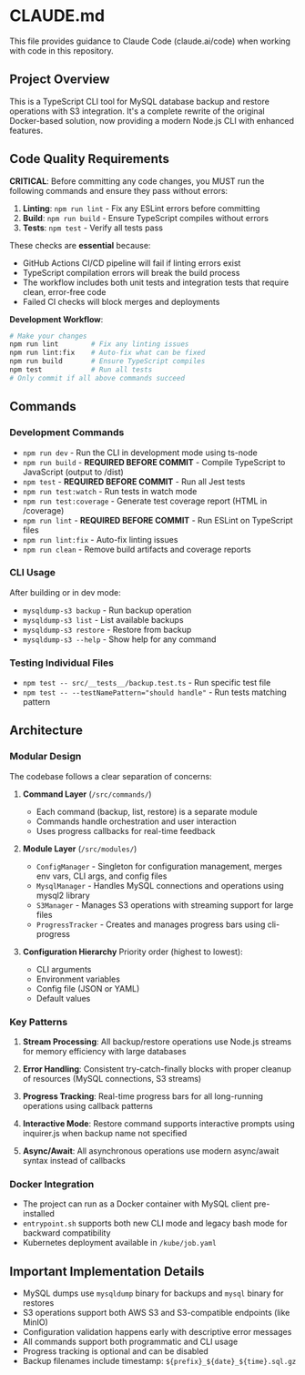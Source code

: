 # CLAUDE.md

This file provides guidance to Claude Code (claude.ai/code) when working with code in this repository.

## Project Overview

This is a TypeScript CLI tool for MySQL database backup and restore operations with S3 integration. It's a complete rewrite of the original Docker-based solution, now providing a modern Node.js CLI with enhanced features.

## Code Quality Requirements

**CRITICAL**: Before committing any code changes, you MUST run the following commands and ensure they pass without errors:

1. **Linting**: `npm run lint` - Fix any ESLint errors before committing
2. **Build**: `npm run build` - Ensure TypeScript compiles without errors
3. **Tests**: `npm test` - Verify all tests pass

These checks are **essential** because:
- GitHub Actions CI/CD pipeline will fail if linting errors exist
- TypeScript compilation errors will break the build process
- The workflow includes both unit tests and integration tests that require clean, error-free code
- Failed CI checks will block merges and deployments

**Development Workflow**:
```bash
# Make your changes
npm run lint        # Fix any linting issues
npm run lint:fix    # Auto-fix what can be fixed
npm run build       # Ensure TypeScript compiles
npm test            # Run all tests
# Only commit if all above commands succeed
```

## Commands

### Development Commands
- `npm run dev` - Run the CLI in development mode using ts-node
- `npm run build` - **REQUIRED BEFORE COMMIT** - Compile TypeScript to JavaScript (output to /dist)
- `npm test` - **REQUIRED BEFORE COMMIT** - Run all Jest tests
- `npm run test:watch` - Run tests in watch mode
- `npm run test:coverage` - Generate test coverage report (HTML in /coverage)
- `npm run lint` - **REQUIRED BEFORE COMMIT** - Run ESLint on TypeScript files
- `npm run lint:fix` - Auto-fix linting issues
- `npm run clean` - Remove build artifacts and coverage reports

### CLI Usage
After building or in dev mode:
- `mysqldump-s3 backup` - Run backup operation
- `mysqldump-s3 list` - List available backups
- `mysqldump-s3 restore` - Restore from backup
- `mysqldump-s3 --help` - Show help for any command

### Testing Individual Files
- `npm test -- src/__tests__/backup.test.ts` - Run specific test file
- `npm test -- --testNamePattern="should handle"` - Run tests matching pattern

## Architecture

### Modular Design
The codebase follows a clear separation of concerns:

1. **Command Layer** (`/src/commands/`)
   - Each command (backup, list, restore) is a separate module
   - Commands handle orchestration and user interaction
   - Uses progress callbacks for real-time feedback

2. **Module Layer** (`/src/modules/`)
   - `ConfigManager` - Singleton for configuration management, merges env vars, CLI args, and config files
   - `MysqlManager` - Handles MySQL connections and operations using mysql2 library
   - `S3Manager` - Manages S3 operations with streaming support for large files
   - `ProgressTracker` - Creates and manages progress bars using cli-progress

3. **Configuration Hierarchy**
   Priority order (highest to lowest):
   - CLI arguments
   - Environment variables
   - Config file (JSON or YAML)
   - Default values

### Key Patterns

1. **Stream Processing**: All backup/restore operations use Node.js streams for memory efficiency with large databases

2. **Error Handling**: Consistent try-catch-finally blocks with proper cleanup of resources (MySQL connections, S3 streams)

3. **Progress Tracking**: Real-time progress bars for all long-running operations using callback patterns

4. **Interactive Mode**: Restore command supports interactive prompts using inquirer.js when backup name not specified

5. **Async/Await**: All asynchronous operations use modern async/await syntax instead of callbacks

### Docker Integration
- The project can run as a Docker container with MySQL client pre-installed
- `entrypoint.sh` supports both new CLI mode and legacy bash mode for backward compatibility
- Kubernetes deployment available in `/kube/job.yaml`

## Important Implementation Details

- MySQL dumps use `mysqldump` binary for backups and `mysql` binary for restores
- S3 operations support both AWS S3 and S3-compatible endpoints (like MinIO)
- Configuration validation happens early with descriptive error messages
- All commands support both programmatic and CLI usage
- Progress tracking is optional and can be disabled
- Backup filenames include timestamp: `${prefix}_${date}_${time}.sql.gz`